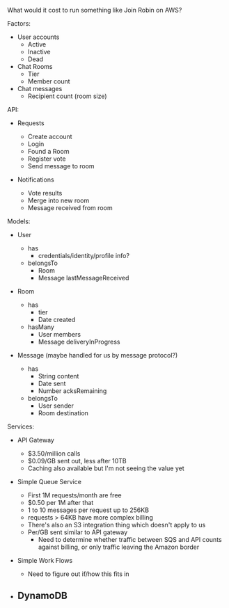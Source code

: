 What would it cost to run something like Join Robin on AWS?

Factors:

  - User accounts
    - Active
    - Inactive
    - Dead
  - Chat Rooms
    - Tier
    - Member count
  - Chat messages
    - Recipient count (room size)

API:

  - Requests
    - Create account
    - Login
    - Found a Room
    - Register vote
    - Send message to room

  - Notifications
    - Vote results
    - Merge into new room
    - Message received from room

Models:

  - User
    - has
      - credentials/identity/profile info?
    - belongsTo
      - Room
      - Message lastMessageReceived

  - Room
    - has
      - tier
      - Date created
    - hasMany
      - User members
      - Message deliveryInProgress

  - Message (maybe handled for us by message protocol?)
    - has
      - String content
      - Date sent
      - Number acksRemaining
    - belongsTo
      - User sender
      - Room destination

Services:

  - API Gateway
    - $3.50/million calls
    - $0.09/GB sent out, less after 10TB
    - Caching also available but I'm not seeing the value yet

  - Simple Queue Service
    - First 1M requests/month are free
    - $0.50 per 1M after that
    - 1 to 10 messages per request up to 256KB
    - requests > 64KB have more complex billing
    - There's also an S3 integration thing which doesn't apply to us
    - Per/GB sent similar to API gateway
      - Need to determine whether traffic between SQS and API counts against
        billing, or only traffic leaving the Amazon border

  - Simple Work Flows
    - Need to figure out if/how this fits in

  - DynamoDB
    - 
